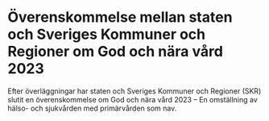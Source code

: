 # Överenskommelse mellan staten och Sveriges Kommuner och Regioner om God och nära vård 2023

Efter överläggningar har staten och Sveriges Kommuner och Regioner (SKR) slutit en överenskommelse om God och nära vård 2023 – En omställning av hälso- och sjukvården med primärvården som nav.
